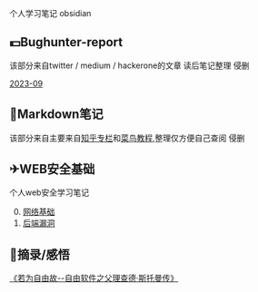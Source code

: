 个人学习笔记 obsidian

## 💵Bughunter-report
该部分来自twitter / medium / hackerone的文章   读后笔记整理   侵删  

[2023-09](Bughunter-report/2023-09/)

## 🚀Markdown笔记
该部分来自主要来自[知乎专栏](https://zhuanlan.zhihu.com/p/59412540)和[菜鸟教程](https://www.runoob.com/markdown/md-advance.html),整理仅方便自己查阅 侵删

## ✈WEB安全基础

个人web安全学习笔记  

0. [网络基础](Web安全基础/0.网络基础.md)  
1. [后端漏洞](Web安全基础/1.后端漏洞/)

## 📕摘录/感悟
[《若为自由故--自由软件之父理查德·斯托曼传》](摘录_感悟/书籍/《若为自由故--自由软件之父理查德·斯托曼传》.md)
